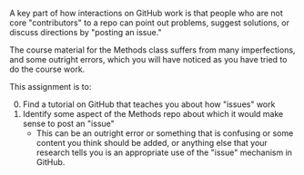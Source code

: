 
A key part of how interactions on GitHub work is that people who are not core "contributors" to 
a repo can point out problems, suggest solutions, or discuss directions by "posting an issue."

The course material for the Methods class suffers from many imperfections, and some outright errors,
which you will have noticed as you have tried to do the course work. 

This assignment is to:

0. Find a tutorial on GitHub that teaches you about how "issues" work
0. Identify some aspect of the Methods repo about which it would make sense to post an "issue"
   * This can be an outright error or something that is confusing or some content you think should be added, or anything else that your research tells you is an appropriate use of the "issue" mechanism in GitHub.
   

